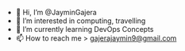- 👋 Hi, I’m @JayminGajera
- 👀 I’m interested in computing, travelling
- 🌱 I’m currently learning DevOps Concepts
- 📫 How to reach me > gajerajaymin9@gmail.com

<!---
Jaymin/Jaymin is a ✨ special ✨ repository because its `README.md` (this file) appears on your GitHub profile.
You can click the Preview link to take a look at your changes.
--->
